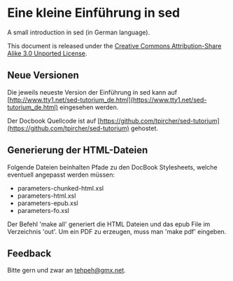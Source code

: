 Eine kleine Einführung in sed
=============================

A small introduction in sed (in German language).

This document is released under the
[Creative Commons Attribution-Share Alike 3.0 Unported License](https://creativecommons.org/licenses/by-sa/3.0/).


Neue Versionen
--------------

Die jeweils neueste Version der Einführung in sed kann auf
[http://www.tty1.net/sed-tutorium_de.html](https://www.tty1.net/sed-tutorium_de.html)
eingesehen werden.

Der Docbook Quellcode ist auf
[https://github.com/tpircher/sed-tutorium](https://github.com/tpircher/sed-tutorium)
gehostet.


Generierung der HTML-Dateien
----------------------------

Folgende Dateien beinhalten Pfade zu den DocBook Stylesheets, welche eventuell angepasst werden müssen:
- parameters-chunked-html.xsl
- parameters-html.xsl
- parameters-epub.xsl
- parameters-fo.xsl

Der Befehl 'make all' generiert die HTML Dateien und das epub File im Verzeichnis 'out'.
Um ein PDF zu erzeugen, muss man 'make pdf' eingeben.


Feedback
--------

Bitte gern und zwar an <tehpeh@gmx.net>.
